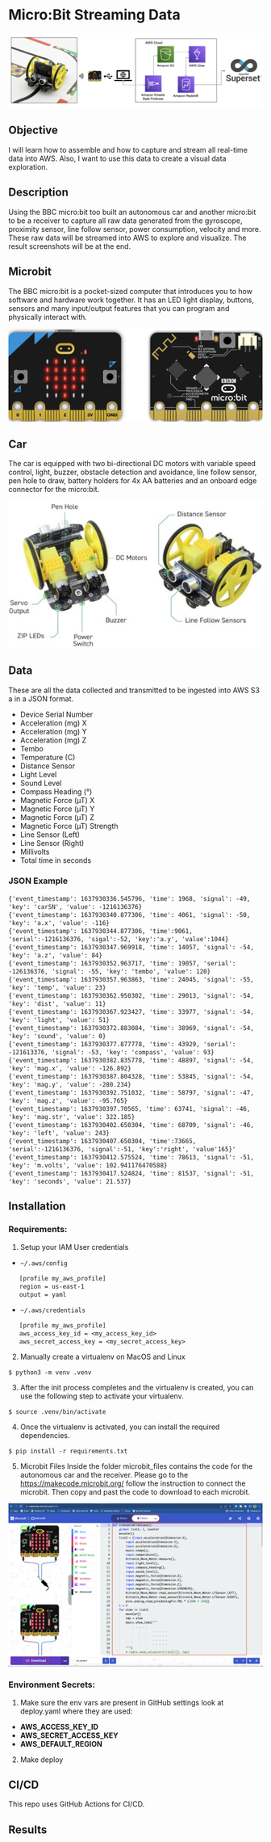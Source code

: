 # Micro:Bit Streaming Data

![](images/result.png)

## Objective
I will learn how to assemble and how to capture and stream all real-time data into AWS. 
Also, I want to use this data to create a visual data exploration.

## Description
Using the BBC micro:bit too built an autonomous car and another micro:bit to be a receiver to capture all raw data 
generated from the gyroscope, proximity sensor, line follow sensor, power consumption, velocity and more. 
These raw data will be streamed into AWS to explore and visualize. The result screenshots will be at the end.

## Microbit
The BBC micro:bit is a pocket-sized computer that introduces you to how software and hardware work together. 
It has an LED light display, buttons, sensors and many input/output features that you can program and physically interact with.

![](images/microbit.png)

## Car
The car is equipped with two bi-directional DC motors with variable speed control, light, buzzer, obstacle detection and
avoidance, line follow sensor, pen hole to draw, battery holders for 4x AA batteries and an onboard edge connector for 
the micro:bit.

![](images/car.jpg)

## Data

These are all the data collected and transmitted to be ingested into AWS S3 a in a 
JSON format.
* Device Serial Number
* Acceleration (mg) X
* Acceleration (mg) Y
* Acceleration (mg) Z
* Tembo
* Temperature (C)
* Distance Sensor
* Light Level
* Sound Level
* Compass Heading (°)
* Magnetic Force (µT) X
* Magnetic Force (µT) Y
* Magnetic Force (µT) Z
* Magnetic Force (µT) Strength
* Line Sensor (Left)
* Line Sensor (Right)
* Millivolts
* Total time in seconds


### JSON Example

```
{'event_timestamp': 1637930336.545796, 'time': 1968, 'signal': -49, 'key': 'carSN', 'value': -1216136376}
{'event_timestamp': 1637930340.877306, 'time': 4061, 'signal': -50, 'key': 'a.x', 'value': -116}
{'event_timestamp': 1637930344.877306, 'time':9061, 'serial':-1216136376, 'sigal':-52, 'key':'a.y', 'value':1044}
{'event_timestamp': 1637930347.969918, 'time': 14057, 'signal': -54, 'key': 'a.z', 'value': 84}
{'event_timestamp': 1637930352.963717, 'time': 19057, 'serial': -126136376, 'signal': -55, 'key': 'tembo', 'value': 120}
{'event_timestamp': 1637930357.963863, 'time': 24045, 'signal': -55, 'key': 'temp', 'value': 23}
{'event_timestamp': 1637930362.950302, 'time': 29013, 'signal': -54, 'key': 'dist', 'value': 11}
{'event_timestamp': 1637930367.923427, 'time': 33977, 'signal': -54, 'key': 'light', 'value': 51}
{'event_timestamp': 1637930372.883084, 'time': 38969, 'signal': -54, 'key': 'sound', 'value': 0}
{'event_timestamp': 1637930377.877778, 'time': 43929, 'serial': -121613376, 'signal': -53, 'key': 'compass', 'value': 93}
{'event_timestamp': 1637930382.835778, 'time': 48897, 'signal': -54, 'key': 'mag.x', 'value': -126.892}
{'event_timestamp': 1637930387.804328, 'time': 53845, 'signal': -54, 'key': 'mag.y', 'value': -280.234}
{'event_timestamp': 1637930392.751032, 'time': 58797, 'signal': -47, 'key': 'mag.z', 'value': -95.765}
{'event_timestamp': 1637930397.70565, 'time': 63741, 'signal': -46, 'key': 'mag.str', 'value': 322.185}
{'event_timestamp': 1637930402.650304, 'time': 68709, 'signal': -46, 'key': 'left', 'value': 243}
{'event_timestamp': 1637930407.650304, 'time':73665, 'serial':-1216136376, 'signal':-51, 'key':'right', 'value'165}'
{'event_timestamp': 1637930412.575524, 'time': 78613, 'signal': -51, 'key': 'm.volts', 'value': 102.941176470588}
{'event_timestamp': 1637930417.524824, 'time': 81537, 'signal': -51, 'key': 'seconds', 'value': 21.537}
```

## Installation

### Requirements:

1) Setup your IAM User credentials
- ```~/.aws/config```
```
   [profile my_aws_profile]
   region = us-east-1
   output = yaml
```
  - ```~/.aws/credentials```
```
   [profile my_aws_profile]
   aws_access_key_id = <my_access_key_id> 
   aws_secret_access_key = <my_secret_access_key>
 ```
2) Manually create a virtualenv on MacOS and Linux
```shell script
$ python3 -m venv .venv
```
3) After the init process completes and the virtualenv is created, you can use the following
step to activate your virtualenv.
```shell script
$ source .venv/bin/activate
```
4) Once the virtualenv is activated, you can install the required dependencies.
```shell script
$ pip install -r requirements.txt
```
5) Microbit Files
Inside the folder microbit_files contains the code for the autonomous car and the receiver.
Please go to the https://makecode.microbit.org/ follow the instruction to connect the microbit.
Then copy and past the code to download to each microbit.

![](images/makecode.png)


### Environment Secrets:
1) Make sure the env vars are present in GitHub settings look at deploy.yaml where they are used:
 - **AWS_ACCESS_KEY_ID**
 - **AWS_SECRET_ACCESS_KEY**
 - **AWS_DEFAULT_REGION**
2) Make deploy


## CI/CD
This repo uses GitHub Actions for CI/CD. 


## Results

